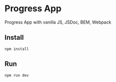 # Progress App

Progress App with vanilla JS, JSDoc, BEM, Webpack

## Install

```
npm install
```

## Run

```
npm run dev
```
